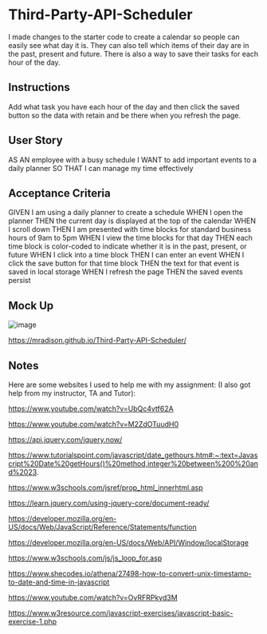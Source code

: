 # Third-Party-API-Scheduler

I made changes to the starter code to create a calendar so people can easily see what day it is. They can also tell which items of their day are in the past, present and future. There is also a way to save their tasks for each hour of the day. 

## Instructions 

Add what task you have each hour of the day and then click the saved button so the data with retain and be there when you refresh the page.

## User Story

AS AN employee with a busy schedule
I WANT to add important events to a daily planner
SO THAT I can manage my time effectively

## Acceptance Criteria

GIVEN I am using a daily planner to create a schedule
WHEN I open the planner
THEN the current day is displayed at the top of the calendar
WHEN I scroll down
THEN I am presented with time blocks for standard business hours of 9am to 5pm
WHEN I view the time blocks for that day
THEN each time block is color-coded to indicate whether it is in the past, present, or future
WHEN I click into a time block
THEN I can enter an event
WHEN I click the save button for that time block
THEN the text for that event is saved in local storage
WHEN I refresh the page
THEN the saved events persist

## Mock Up

![image](https://github.com/mradison/Third-Party-API-Scheduler/assets/58490851/7a8f6c18-38fe-4489-8516-b9a2315c0ecc)

https://mradison.github.io/Third-Party-API-Scheduler/


## Notes

Here are some websites I used to help me with my assignment: (I also got help from my instructor, TA and Tutor):

https://www.youtube.com/watch?v=UbQc4vtf62A

https://www.youtube.com/watch?v=M2ZdOTuudH0

https://api.jquery.com/jquery.now/

https://www.tutorialspoint.com/javascript/date_gethours.htm#:~:text=Javascript%20Date%20getHours()%20method,integer%20between%200%20and%2023.

https://www.w3schools.com/jsref/prop_html_innerhtml.asp

https://learn.jquery.com/using-jquery-core/document-ready/

https://developer.mozilla.org/en-US/docs/Web/JavaScript/Reference/Statements/function

https://developer.mozilla.org/en-US/docs/Web/API/Window/localStorage

https://www.w3schools.com/js/js_loop_for.asp

https://www.shecodes.io/athena/27498-how-to-convert-unix-timestamp-to-date-and-time-in-javascript

https://www.youtube.com/watch?v=OvRFRPkyd3M

https://www.w3resource.com/javascript-exercises/javascript-basic-exercise-1.php
